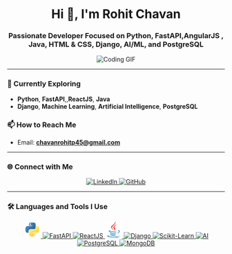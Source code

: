 <h1 align="center">Hi 👋, I'm Rohit Chavan</h1>
<h3 align="center">
  Passionate Developer Focused on Python, FastAPI,AngularJS , Java, HTML & CSS, Django, AI/ML, and PostgreSQL
</h3>

<!-- Coding GIF Image -->
<p align="center">
  <img src="https://user-images.githubusercontent.com/55389276/140866485-8fb1c876-9a8f-4d6a-98dc-08c4981eaf70.gif" alt="Coding GIF" width="400"/>
</p>

---

### 🌱 Currently Exploring
- **Python**, **FastAPI**,,**ReactJS**, **Java** 
- **Django**, **Machine Learning**, **Artificial Intelligence**, **PostgreSQL**

### 📫 How to Reach Me
- Email: **chavanrohitp45@gmail.com**

---

### 🌐 Connect with Me
<p align="center">
  <a href="https://www.linkedin.com/in/rohit-chavan-0b2b06249/" target="_blank">
    <img src="https://raw.githubusercontent.com/rahuldkjain/github-profile-readme-generator/master/src/images/icons/Social/linked-in-alt.svg" alt="LinkedIn" height="30" width="40"/>
  </a>
  <a href="https://github.com/chavanrohitp45" target="_blank">
    <img src="https://raw.githubusercontent.com/rahuldkjain/github-profile-readme-generator/master/src/images/icons/Social/github.svg" alt="GitHub" height="30" width="40"/>
  </a>
</p>

---

### 🛠️ Languages and Tools I Use
<p align="center">
  <a href="https://www.python.org" target="_blank">
    <img src="https://raw.githubusercontent.com/devicons/devicon/master/icons/python/python-original.svg" alt="Python" width="40" height="40"/>
  </a>
  <a href="https://fastapi.tiangolo.com/" target="_blank">
  <img src="https://fastapi.tiangolo.com/img/logo-margin/logo-teal.png" alt="FastAPI" width="40" height="40"/>
</a>
  <a href="https://react.dev/" target="_blank">
  <img src="https://upload.wikimedia.org/wikipedia/commons/a/a7/React-icon.svg" alt="ReactJS" width="40" height="40" />
</a>

  <a href="https://www.java.com" target="_blank">
    <img src="https://raw.githubusercontent.com/devicons/devicon/master/icons/java/java-original.svg" alt="Java" width="40" height="40"/>
  </a>
  <a href="https://www.djangoproject.com/" target="_blank">
    <img src="https://img.icons8.com/ios-filled/50/092E20/django.png" alt="Django" width="40" height="40"/>
  </a>
  <a href="https://scikit-learn.org/stable/" target="_blank">
    <img src="https://raw.githubusercontent.com/scikit-learn/scikit-learn/main/doc/logos/scikit-learn-logo.png" alt="Scikit-Learn" width="40" height="40"/>
  </a>
  <a href="https://en.wikipedia.org/wiki/Artificial_intelligence" target="_blank">
    <img src="https://img.icons8.com/ios/50/000000/artificial-intelligence.png" alt="AI" width="40" height="40"/>
  </a>
  <a href="https://www.postgresql.org/" target="_blank">
  <img src="https://upload.wikimedia.org/wikipedia/commons/2/29/Postgresql_elephant.svg" alt="PostgreSQL" width="100" />
</a>
  <a href="https://www.mongodb.com/" target="_blank">
  <img src="https://webimages.mongodb.com/_com_assets/cms/mongodb_logo1-76twgcu2dm.png" alt="MongoDB" width="100" />
</a>
</p>

